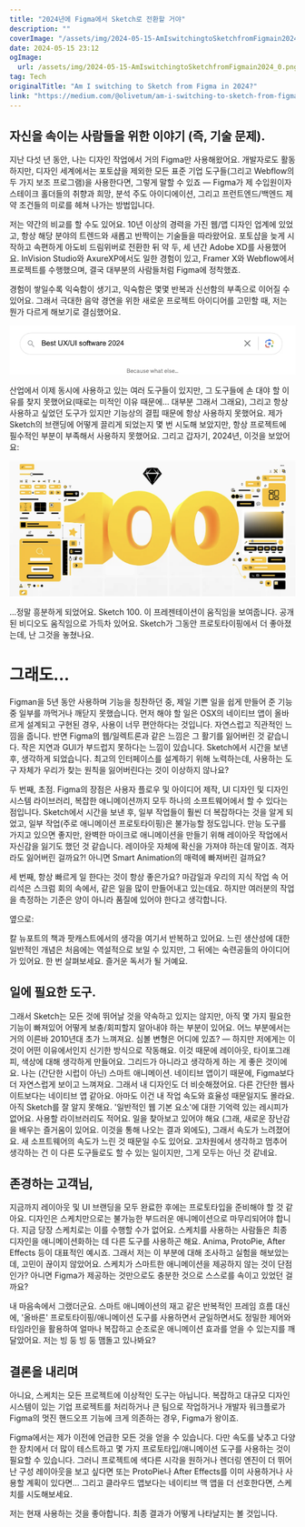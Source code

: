 ```yaml
---
title: "2024년에 Figma에서 Sketch로 전환할 거야"
description: ""
coverImage: "/assets/img/2024-05-15-AmIswitchingtoSketchfromFigmain2024_0.png"
date: 2024-05-15 23:12
ogImage: 
  url: /assets/img/2024-05-15-AmIswitchingtoSketchfromFigmain2024_0.png
tag: Tech
originalTitle: "Am I switching to Sketch from Figma in 2024?"
link: "https://medium.com/@olivetum/am-i-switching-to-sketch-from-figma-in-2024-356e1d23ad72"
---
```



## 자신을 속이는 사람들을 위한 이야기 (즉, 기술 문제).

지난 다섯 년 동안, 나는 디자인 작업에서 거의 Figma만 사용해왔어요. 개발자로도 활동하지만, 디자인 세계에서는 포토샵을 제외한 모든 표준 기업 도구들(그리고 Webflow의 두 가지 보조 프로그램)을 사용한다면, 그렇게 말할 수 있죠 — Figma가 제 수입원이자 스테이크 홀더들의 취향과 희망, 분석 주도 아이디에이션, 그리고 프런트엔드/백엔드 제약 조건들의 미로를 헤쳐 나가는 방법입니다.

저는 약간의 비교를 할 수도 있어요. 10년 이상의 경력을 가진 웹/앱 디자인 업계에 있었고, 항상 해당 분야의 트렌드와 새롭고 반짝이는 기술들을 따라왔어요. 포토샵을 늦게 시작하고 속편하게 아도비 드림위버로 전환한 뒤 약 두, 세 년간 Adobe XD를 사용했어요. InVision Studio와 AxureXP에서도 일한 경험이 있고, Framer X와 Webflow에서 프로젝트를 수행했으며, 결국 대부분의 사람들처럼 Figma에 정착했죠.

경험이 쌓일수록 익숙함이 생기고, 익숙함은 몇몇 반복과 신선함의 부족으로 이어질 수 있어요. 그래서 극대한 음악 경연을 위한 새로운 프로젝트 아이디어를 고민할 때, 저는 뭔가 다르게 해보기로 결심했어요.



<img src="/assets/img/2024-05-15-AmIswitchingtoSketchfromFigmain2024_0.png" />

산업에서 이제 동시에 사용하고 있는 여러 도구들이 있지만, 그 도구들에 손 대야 할 이유를 찾지 못했어요(때로는 미적인 이유 때문에… 대부분 그래서 그래요), 그리고 항상 사용하고 싶었던 도구가 있지만 기능상의 결핍 때문에 항상 사용하지 못했어요. 제가 Sketch의 브랜딩에 어떻게 끌리게 되었는지 몇 번 시도해 보았지만, 항상 프로젝트에 필수적인 부분이 부족해서 사용하지 못했어요. 그리고 갑자기, 2024년, 이것을 보았어요:

<img src="/assets/img/2024-05-15-AmIswitchingtoSketchfromFigmain2024_1.png" />

...정말 흥분하게 되었어요. Sketch 100. 이 프레젠테이션이 움직임을 보여줍니다. 공개된 비디오도 움직임으로 가득차 있어요. Sketch가 그동안 프로토타이핑에서 더 좋아졌는데, 난 그것을 놓쳤나요.



# 그래도...

Figman을 5년 동안 사용하며 기능을 칭찬하던 중, 제일 기쁜 일을 쉽게 만들어 준 기능 중 일부를 까먹거나 깨닫지 못했습니다. 먼저 해야 할 일은 OSX의 네이티브 앱이 올바르게 설계되고 구현된 경우, 사용이 너무 편안하다는 것입니다. 자연스럽고 직관적인 느낌을 줍니다. 반면 Figma의 웹/일렉트론과 같은 느낌은 그 활기를 잃어버린 것 같습니다. 작은 지연과 GUI가 부드럽지 못하다는 느낌이 있습니다. Sketch에서 시간을 보낸 후, 생각하게 되었습니다. 최고의 인터페이스를 설계하기 위해 노력하는데, 사용하는 도구 자체가 우리가 찾는 원칙을 잃어버린다는 것이 이상하지 않나요?

두 번째, 초점. Figma의 장점은 사용자 플로우 및 아이디어 제작, UI 디자인 및 디자인 시스템 라이브러리, 복잡한 애니메이션까지 모두 하나의 소프트웨어에서 할 수 있다는 점입니다. Sketch에서 시간을 보낸 후, 일부 작업들이 훨씬 더 복잡하다는 것을 알게 되었고, 일부 작업(주로 애니메이션 프로토타이핑)은 불가능할 정도입니다. 만능 도구를 가지고 있으면 좋지만, 완벽한 마이크로 애니메이션을 만들기 위해 레이아웃 작업에서 자신감을 잃기도 했던 것 같습니다. 레이아웃 자체에 확신을 가져야 하는데 말이죠. 격자라도 잃어버린 걸까요?! 아니면 Smart Animation의 매력에 빠져버린 걸까요?

세 번째, 항상 빠르게 일 한다는 것이 항상 좋은가요? 마감일과 우리의 지식 작업 속 어리석은 스크럼 회의 속에서, 같은 일을 많이 만들어내고 있는데요. 하지만 여러분의 작업을 측정하는 기준은 양이 아니라 품질에 있어야 한다고 생각합니다.



옆으로:

칼 뉴포트의 책과 팟캐스트에서의 생각을 여기서 반복하고 있어요. 느린 생산성에 대한 일반적인 개념은 처음에는 역설적으로 보일 수 있지만, 그 뒤에는 숙련공들의 아이디어가 있어요. 한 번 살펴보세요. 즐거운 독서가 될 거예요.

## 일에 필요한 도구.

그래서 Sketch는 모든 것에 뛰어날 것을 약속하고 있지는 않지만, 아직 몇 가지 필요한 기능이 빠져있어 어떻게 보충/회피할지 알아내야 하는 부분이 있어요. 어느 부분에서는 거의 이른바 2010년대 초가 느껴져요. 심볼 변형은 어디에 있죠? — 하지만 저에게는 이것이 어떤 이유에서인지 신기한 방식으로 작동해요. 이것 때문에 레이아웃, 타이포그래피, 색상에 대해 생각하게 만들어요. 그리드가 아니라고 생각하게 하는 게 좋은 것이에요. 나는 (간단한 시럽이 아닌) 스마트 애니메이션. 네이티브 앱이기 때문에, Figma보다 더 자연스럽게 보이고 느껴져요. 그래서 내 디자인도 더 비슷해졌어요. 다른 간단한 웹사이트보다는 네이티브 앱 같아요. 아마도 이건 내 작업 속도와 효율성 때문일지도 몰라요. 아직 Sketch를 잘 알지 못해요. '일반적인 웹 기본 요소'에 대한 기억력 있는 레시피가 없어요. 사용할 라이브러리도 적어요. 일을 찾아보고 있어야 해요 (그래, 새로운 장난감을 배우는 즐거움이 있어요. 이것을 통해 나오는 결과 외에도), 그래서 속도가 느려졌어요. 새 소프트웨어의 속도가 느린 것 때문일 수도 있어요. 고차원에서 생각하고 멈추어 생각하는 건 이 다른 도구들로도 할 수 있는 일이지만, 그게 모두는 아닌 것 같네요.



## 존경하는 고객님,

지금까지 레이아웃 및 UI 브랜딩을 모두 완료한 후에는 프로토타입을 준비해야 할 것 같아요. 디자인은 스케치만으로는 불가능한 부드러운 애니메이션으로 마무리되어야 합니다. 지금 당장 스케치로는 이를 수행할 수가 없어요. 스케치를 사용하는 사람들은 최종 디자인을 애니메이션화하는 데 다른 도구를 사용하곤 해요. Anima, ProtoPie, After Effects 등이 대표적인 예시죠. 그래서 저는 이 부분에 대해 조사하고 실험을 해보았는데, 고민이 끊이지 않았어요. 스케치가 스마트한 애니메이션을 제공하지 않는 것이 단점인가? 아니면 Figma가 제공하는 것만으로도 충분한 것으로 스스로를 속이고 있었던 걸까요?

내 마음속에서 그랬더군요. 스마트 애니메이션의 재고 같은 반복적인 프레임 흐름 대신에, '올바른' 프로토타이핑/애니메이션 도구를 사용하면서 균일하면서도 정밀한 제어와 타임라인을 활용하여 얼마나 복잡하고 순조로운 애니메이션 효과를 얻을 수 있는지를 깨달았어요. 저는 빙 둥 빙 둥 맴돌고 있나봐요?

## 결론을 내리며



아니요, 스케치는 모든 프로젝트에 이상적인 도구는 아닙니다. 복잡하고 대규모 디자인 시스템이 있는 기업 프로젝트를 처리하거나 큰 팀으로 작업하거나 개발자 워크플로가 Figma의 멋진 핸드오프 기능에 크게 의존하는 경우, Figma가 왕이죠.

Figma에서는 제가 이전에 언급한 모든 것을 얻을 수 있습니다. 다만 속도를 낮추고 다양한 장치에서 더 많이 테스트하고 몇 가지 프로토타입/애니메이션 도구를 사용하는 것이 필요할 수 있습니다. 그러니 프로젝트에 색다른 시각을 원하거나 렌더링 엔진이 더 뛰어난 구성 레이아웃을 보고 싶다면 또는 ProtoPie나 After Effects를 이미 사용하거나 사용할 계획이 있다면... 그리고 클라우드 앱보다는 네이티브 맥 앱을 더 선호한다면, 스케치를 시도해보세요.

저는 현재 사용하는 것을 좋아합니다. 최종 결과가 어떻게 나타날지는 볼 것입니다.